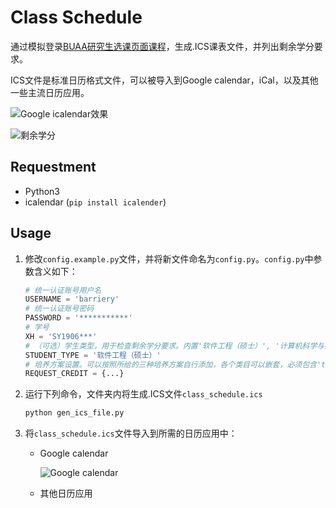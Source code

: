 # Class Schedule

通过模拟登录[BUAA研究生选课页面课程](http://gsmis.buaa.edu.cn/)，生成.ICS课表文件，并列出剩余学分要求。

ICS文件是标准日历格式文件，可以被导入到Google calendar，iCal，以及其他一些主流日历应用。

![Google icalendar效果](https://tva1.sinaimg.cn/large/006y8mN6ly1g6ziz237c8j31fx0u042n.jpg)

![剩余学分](https://tva1.sinaimg.cn/large/006y8mN6ly1g6zztfeq8mj30sg09u0tn.jpg)

## Requestment

- Python3
- icalendar (`pip install icalender`)

## Usage

1. 修改`config.example.py`文件，并将新文件命名为`config.py`。`config.py`中参数含义如下：

   ```python
   # 统一认证账号用户名
   USERNAME = 'barriery'
   # 统一认证账号密码
   PASSWORD = '***********'
   # 学号
   XH = 'SY1906***'
   # （可选）学生类型，用于检查剩余学分要求。内置'软件工程（硕士）', '计算机科学与技术（硕士）', '计算机技术（全日制专硕）'三种培养方案。
   STUDENT_TYPE = '软件工程（硕士）'
   # 培养方案设置。可以按照所给的三种培养方案自行添加，各个类目可以嵌套，必须包含'total'字段表示该类目所需的最低学分要求
   REQUEST_CREDIT = {...}
   ```

2. 运行下列命令，文件夹内将生成.ICS文件`class_schedule.ics`

   ```bash
   python gen_ics_file.py
   ```

3. 将`class_schedule.ics`文件导入到所需的日历应用中：

   - Google calendar

     ![Google calendar](https://tva1.sinaimg.cn/large/006y8mN6ly1g6zizxwh2aj31720lqq39.jpg)

   - 其他日历应用


